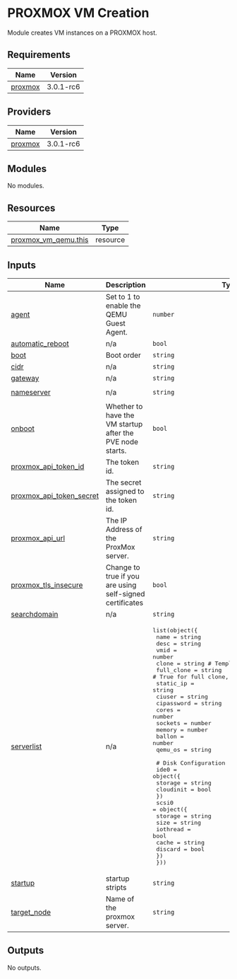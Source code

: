 # PROXMOX VM Creation

Module creates VM instances on a PROXMOX host.

<!-- BEGIN_TF_DOCS -->
## Requirements

| Name | Version |
|------|---------|
| <a name="requirement_proxmox"></a> [proxmox](#requirement\_proxmox) | 3.0.1-rc6 |

## Providers

| Name | Version |
|------|---------|
| <a name="provider_proxmox"></a> [proxmox](#provider\_proxmox) | 3.0.1-rc6 |

## Modules

No modules.

## Resources

| Name | Type |
|------|------|
| [proxmox_vm_qemu.this](https://registry.terraform.io/providers/Telmate/proxmox/3.0.1-rc6/docs/resources/vm_qemu) | resource |

## Inputs

| Name | Description | Type | Default | Required |
|------|-------------|------|---------|:--------:|
| <a name="input_agent"></a> [agent](#input\_agent) | Set to 1 to enable the QEMU Guest Agent. | `number` | `1` | no |
| <a name="input_automatic_reboot"></a> [automatic\_reboot](#input\_automatic\_reboot) | n/a | `bool` | `false` | no |
| <a name="input_boot"></a> [boot](#input\_boot) | Boot order | `string` | `"order=scsi0;net0"` | no |
| <a name="input_cidr"></a> [cidr](#input\_cidr) | n/a | `string` | `"24"` | no |
| <a name="input_gateway"></a> [gateway](#input\_gateway) | n/a | `string` | `"192.168.4.1"` | no |
| <a name="input_nameserver"></a> [nameserver](#input\_nameserver) | n/a | `string` | `"127.0.0.1 192.168.4.1"` | no |
| <a name="input_onboot"></a> [onboot](#input\_onboot) | Whether to have the VM startup after the PVE node starts. | `bool` | `true` | no |
| <a name="input_proxmox_api_token_id"></a> [proxmox\_api\_token\_id](#input\_proxmox\_api\_token\_id) | The token id. | `string` | n/a | yes |
| <a name="input_proxmox_api_token_secret"></a> [proxmox\_api\_token\_secret](#input\_proxmox\_api\_token\_secret) | The secret assigned to the token id. | `string` | n/a | yes |
| <a name="input_proxmox_api_url"></a> [proxmox\_api\_url](#input\_proxmox\_api\_url) | The IP Address of the ProxMox server. | `string` | n/a | yes |
| <a name="input_proxmox_tls_insecure"></a> [proxmox\_tls\_insecure](#input\_proxmox\_tls\_insecure) | Change to true if you are using self-signed certificates | `bool` | `true` | no |
| <a name="input_searchdomain"></a> [searchdomain](#input\_searchdomain) | n/a | `string` | `"demolab.local"` | no |
| <a name="input_serverlist"></a> [serverlist](#input\_serverlist) | n/a | <pre>list(object({<br/>    name       = string<br/>    desc       = string<br/>    vmid       = number<br/>    clone      = string # Template to clone<br/>    full_clone = string # True for full clone, false for linked clone<br/>    static_ip  = string<br/>    ciuser     = string<br/>    cipassword = string<br/>    cores      = number<br/>    sockets    = number<br/>    memory     = number<br/>    ballon     = number<br/>    qemu_os    = string<br/><br/>    # Disk Configuration<br/>    ide0 = object({<br/>      storage   = string<br/>      cloudinit = bool<br/>    })<br/>    scsi0 = object({<br/>      storage  = string<br/>      size     = string<br/>      iothread = bool<br/>      cache    = string<br/>      discard  = bool<br/>    })<br/>  }))</pre> | `[]` | no |
| <a name="input_startup"></a> [startup](#input\_startup) | startup stripts | `string` | `""` | no |
| <a name="input_target_node"></a> [target\_node](#input\_target\_node) | Name of the proxmox server. | `string` | `"pmox1"` | no |

## Outputs

No outputs.
<!-- END_TF_DOCS -->